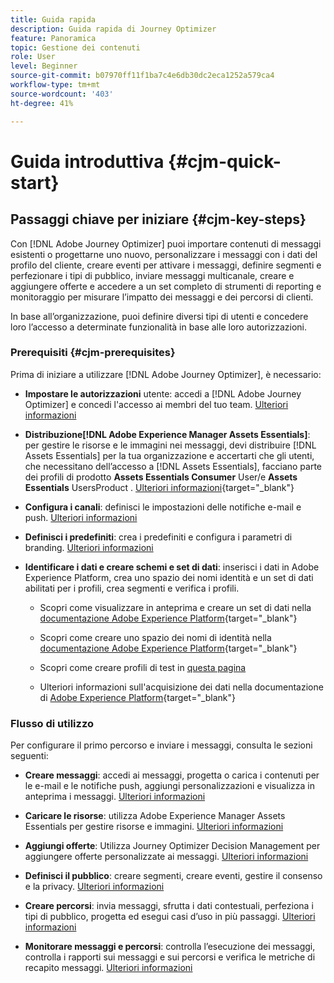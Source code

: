 ```yaml
---
title: Guida rapida
description: Guida rapida di Journey Optimizer
feature: Panoramica
topic: Gestione dei contenuti
role: User
level: Beginner
source-git-commit: b07970ff11f1ba7c4e6db30dc2eca1252a579ca4
workflow-type: tm+mt
source-wordcount: '403'
ht-degree: 41%

---
```


# Guida introduttiva {#cjm-quick-start}

## Passaggi chiave per iniziare {#cjm-key-steps}

Con [!DNL Adobe Journey Optimizer] puoi importare contenuti di messaggi esistenti o progettarne uno nuovo, personalizzare i messaggi con i dati del profilo del cliente, creare eventi per attivare i messaggi, definire segmenti e perfezionare i tipi di pubblico, inviare messaggi multicanale, creare e aggiungere offerte e accedere a un set completo di strumenti di reporting e monitoraggio per misurare l’impatto dei messaggi e dei percorsi di clienti.

In base all’organizzazione, puoi definire diversi tipi di utenti e concedere loro l’accesso a determinate funzionalità in base alle loro autorizzazioni.

### Prerequisiti {#cjm-prerequisites}

Prima di iniziare a utilizzare [!DNL Adobe Journey Optimizer], è necessario:

* **Impostare le autorizzazioni** utente: accedi a  [!DNL Adobe Journey Optimizer] e concedi l&#39;accesso ai membri del tuo team. [Ulteriori informazioni](../using/administration/permissions.md)

* **Distribuzione[!DNL Adobe Experience Manager Assets Essentials]**: per gestire le risorse e le immagini nei messaggi, devi distribuire  [!DNL Assets Essentials] per la tua organizzazione e accertarti che gli utenti, che necessitano dell’accesso a  [!DNL Assets Essentials], facciano parte dei profili di prodotto  **Assets Essentials Consumer** User/e  **Assets Essentials** UsersProduct . [Ulteriori informazioni](https://experienceleague.adobe.com/docs/experience-manager-assets-essentials/help/deploy-administer.html){target=&quot;_blank&quot;}

* **Configura i canali**: definisci le impostazioni delle notifiche e-mail e push. [Ulteriori informazioni](../using/configuration/get-started-configuration.md)

* **Definisci i predefiniti**: crea i predefiniti e configura i parametri di branding. [Ulteriori informazioni](../using/configuration/message-presets.md)

* **Identificare i dati e creare schemi e set di dati**: inserisci i dati in Adobe Experience Platform, crea uno spazio dei nomi identità e un set di dati abilitati per i profili, crea segmenti e verifica i profili.

   * Scopri come visualizzare in anteprima e creare un set di dati nella [documentazione Adobe Experience Platform](https://experienceleague.adobe.com/docs/experience-platform/catalog/datasets/user-guide.html?lang=it){target=&quot;_blank&quot;}

   * Scopri come creare uno spazio dei nomi di identità nella [documentazione Adobe Experience Platform](https://experienceleague.adobe.com/docs/experience-platform/identity/namespaces.html?lang=it#manage-namespaces){target=&quot;_blank&quot;}

   * Scopri come creare profili di test in [questa pagina](../using/building-journeys/creating-test-profiles.md)

   * Ulteriori informazioni sull&#39;acquisizione dei dati nella documentazione di [Adobe Experience Platform](https://experienceleague.adobe.com/docs/experience-platform/ingestion/home.html?lang=it){target=&quot;_blank&quot;}


### Flusso di utilizzo

Per configurare il primo percorso e inviare i messaggi, consulta le sezioni seguenti:

* **Creare messaggi**: accedi ai messaggi, progetta o carica i contenuti per le e-mail e le notifiche push, aggiungi personalizzazioni e visualizza in anteprima i messaggi. [Ulteriori informazioni](create-message.md)

* **Caricare le risorse**: utilizza Adobe Experience Manager Assets Essentials per gestire risorse e immagini. [Ulteriori informazioni](assets-essentials.md)

* **Aggiungi offerte**: Utilizza Journey Optimizer Decision Management per aggiungere offerte personalizzate ai messaggi. [Ulteriori informazioni](../using/offers/get-started/starting-offer-decisioning.md)

* **Definisci il pubblico**: creare segmenti, creare eventi, gestire il consenso e la privacy. [Ulteriori informazioni](../using/segment/about-segments.md)

* **Creare percorsi**: invia messaggi, sfrutta i dati contestuali, perfeziona i tipi di pubblico, progetta ed esegui casi d’uso in più passaggi. [Ulteriori informazioni](building-journeys/journey.md)

* **Monitorare messaggi e percorsi**: controlla l’esecuzione dei messaggi, controlla i rapporti sui messaggi e sui percorsi e verifica le metriche di recapito messaggi. [Ulteriori informazioni](message-monitoring.md)
